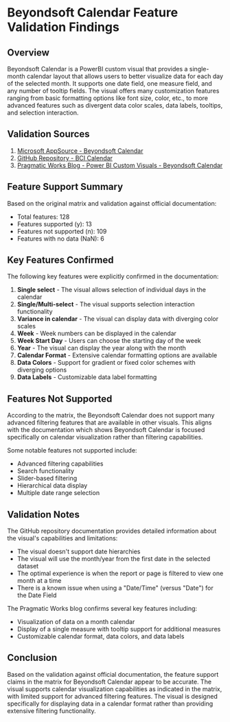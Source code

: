 # Beyondsoft Calendar Feature Validation Findings

## Overview

Beyondsoft Calendar is a PowerBI custom visual that provides a single-month calendar layout that allows users to better visualize data for each day of the selected month. It supports one date field, one measure field, and any number of tooltip fields. The visual offers many customization features ranging from basic formatting options like font size, color, etc., to more advanced features such as divergent data color scales, data labels, tooltips, and selection interaction.

## Validation Sources

1. [Microsoft AppSource - Beyondsoft Calendar](https://appsource.microsoft.com/en-us/product/power-bi-visuals/wa104381096)
2. [GitHub Repository - BCI Calendar](https://github.com/mannymerino/bci-calendar)
3. [Pragmatic Works Blog - Power BI Custom Visuals - Beyondsoft Calendar](https://pragmaticworks.com/blog/power-bi-custom-visuals-beyondsoft-calendar)

## Feature Support Summary

Based on the original matrix and validation against official documentation:

- Total features: 128
- Features supported (y): 13
- Features not supported (n): 109
- Features with no data (NaN): 6

## Key Features Confirmed

The following key features were explicitly confirmed in the documentation:

1. **Single select** - The visual allows selection of individual days in the calendar
2. **Single/Multi-select** - The visual supports selection interaction functionality
3. **Variance in calendar** - The visual can display data with diverging color scales
4. **Week** - Week numbers can be displayed in the calendar
5. **Week Start Day** - Users can choose the starting day of the week
6. **Year** - The visual can display the year along with the month
7. **Calendar Format** - Extensive calendar formatting options are available
8. **Data Colors** - Support for gradient or fixed color schemes with diverging options
9. **Data Labels** - Customizable data label formatting

## Features Not Supported

According to the matrix, the Beyondsoft Calendar does not support many advanced filtering features that are available in other visuals. This aligns with the documentation which shows Beyondsoft Calendar is focused specifically on calendar visualization rather than filtering capabilities.

Some notable features not supported include:

- Advanced filtering capabilities
- Search functionality
- Slider-based filtering
- Hierarchical data display
- Multiple date range selection

## Validation Notes

The GitHub repository documentation provides detailed information about the visual's capabilities and limitations:

- The visual doesn't support date hierarchies
- The visual will use the month/year from the first date in the selected dataset
- The optimal experience is when the report or page is filtered to view one month at a time
- There is a known issue when using a "Date/Time" (versus "Date") for the Date Field

The Pragmatic Works blog confirms several key features including:
- Visualization of data on a month calendar
- Display of a single measure with tooltip support for additional measures
- Customizable calendar format, data colors, and data labels

## Conclusion

Based on the validation against official documentation, the feature support claims in the matrix for Beyondsoft Calendar appear to be accurate. The visual supports calendar visualization capabilities as indicated in the matrix, with limited support for advanced filtering features. The visual is designed specifically for displaying data in a calendar format rather than providing extensive filtering functionality.
